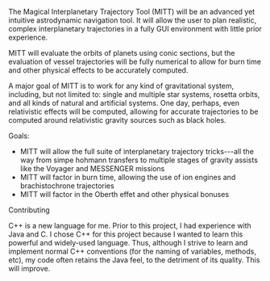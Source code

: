 The Magical Interplanetary Trajectory Tool (MITT) will be an advanced yet intuitive astrodynamic navigation tool. It will allow the user to plan realistic, complex interplanetary trajectories in a fully GUI environment with little prior experience.

MITT will evaluate the orbits of planets using conic sections, but the evaluation of vessel trajectories will be fully numerical to allow for burn time and other physical effects to be accurately computed.

A major goal of MITT is to work for any kind of gravitational system, including, but not limited to: single and multiple star systems, rosetta orbits, and all kinds of natural and artificial systems. One day, perhaps, even relativistic effects will be computed, allowing for accurate trajectories to be computed around relativistic gravity sources such as black holes.

Goals:
* MITT will allow the full suite of interplanetary trajectory tricks---all the way from simpe hohmann transfers to multiple stages of gravity assists like the Voyager and MESSENGER missions
* MITT will factor in burn time, allowing the use of ion engines and brachistochrone trajectories
* MITT will factor in the Oberth effet and other physical bonuses

Contributing

C++ is a new language for me. Prior to this project, I had experience with Java and C. I chose C++ for this project because I wanted to learn this powerful and widely-used language. Thus, although I strive to learn and implement normal C++ conventions (for the naming of variables, methods, etc), my code often retains the Java feel, to the detriment of its quality. This will improve.

